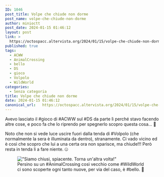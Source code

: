 ```yaml
---
ID: 1046
post_title: Volpe che chiude non dorme
post_name: volpe-che-chiude-non-dorme
author: minioctt
post_date: 2024-01-15 01:46:12
layout: post
link: >
  https://octospacc.altervista.org/2024/01/15/volpe-che-chiude-non-dorme/
published: true
tags:
  - ACWW
  - AnimalCrossing
  - bello
  - DS
  - gioco
  - Volpolo
  - WildWorld
categories:
  - Senza categoria
title: Volpe che chiude non dorme
date: 2024-01-15 01:46:12
canonical_url:   https://octospacc.altervista.org/2024/01/15/volpe-che-chiude-non-dorme/
---
```

<!-- wp:paragraph -->
<p>Avevo lasciato il #gioco di #ACWW sul #DS da parte lì perché stavo facendo altre cose, e poco fa che lo riprendo per spegnerlo scopro questa cosa... 🤖</p>
<!-- /wp:paragraph -->

<!-- wp:paragraph -->
<p>Noto che non si vede luce uscire fuori dalla tenda di #Volpolo (che normalmente la sera è illuminata da dentro), stranamente. Ci vado vicino ed è così che scopro che lui a una certa ora non sparisce, ma chiude!!! Però resta in tenda li a fare niente. 🤐</p>
<!-- /wp:paragraph -->

<!-- wp:paragraph -->
<p></p>
<!-- /wp:paragraph -->

<!-- wp:image {"id":1045,"sizeSlug":"large","linkDestination":"none"} -->
<figure class="wp-block-image size-large"><img src="{{site.cdnurl}}/assets/uploads/2024/01/img_2024-01-15-01-14-07-1515854752579674379178-960x1280.jpg" alt="&quot;Siamo chiusi, spiacente. Torna un'altra volta!&quot;" class="wp-image-1045"/><figcaption class="wp-element-caption">Persino su un #AnimalCrossing così vecchio come #WildWorld ci sono scoperte ogni tanto nuove, per via del caso, è #bello. 🐢</figcaption></figure>
<!-- /wp:image -->